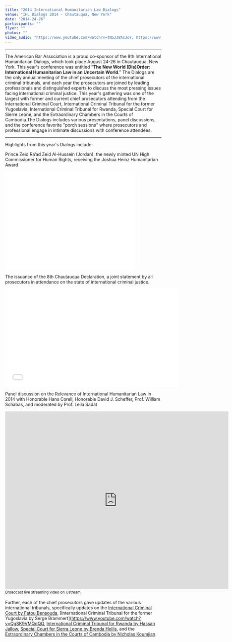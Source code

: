 ```yaml
---
title: "2014 International Humanitarian Law Dialogs"
venue: "IHL Dialogs 2014 - Chautauqua, New York"
date: "2014-24-26"
participants: ""
flyer: ""
photos: ""
video_audio: "https://www.youtube.com/watch?v=tN5JJ8AsJoY, https://www.youtube.com/watch?v=OLxs2SIie2w&feature=relmfu, http://www.youtube.com/watch?v=5Qj1Hr04NN4&feature=relmfu"
---
```


---
The American Bar Association is a proud co-sponsor of the 8th International Humanitarian Dialogs, which took place August 24-26 in Chautauqua, New York. This year's conference was entitled "**The New World (Dis)Order: International Humanitarian Law in an Uncertain World**.”
The Dialogs are the only annual meeting of the chief prosecutors of the international criminal tribunals, and each year the prosecutors are joined by leading professionals and distinguished experts to discuss the most pressing issues facing international criminal justice. This year's gathering was one of the largest with
former and current chief prosecutors attending from the International Criminal Court, International Criminal Tribunal for the former Yugoslavia, International Criminal Tribunal for Rwanda, Special Court for Sierre Leone, and the Extraordinary Chambers in the Courts of Cambodia.The Dialogs includes various presentations, panel discussions,
and the conference favorite "porch sessions" where prosecutors and professional engage in intimate discussions with conference attendees.


---


Highlights from this year's Dialogs include:

Prince Zeid Ra’ad Zeid Al-Hussein (Jordan), the newly minted UN High Commissioner for Human Rights, receiving the Joshua Heinz Humanitarian Award

<iframe width="420" height="315" src="//www.youtube.com/embed/ROjfkF1mCyQ" frameborder="0" allowfullscreen></iframe>

The issuance of the 8th Chautauqua Declaration, a joint statement by all prosecutors in attendance on the state of international criminal justice. 

<iframe width="560" height="315" src="//www.youtube.com/embed/7NAqqJ379tM" frameborder="0" allowfullscreen></iframe>

Panel discussion on the Relevance of International Humanitarian Law in 2014 with Honorable Hans Corell, Honorable David J. Scheffer, Prof. William Schabas, and moderated by Prof. Leila Sadat

<iframe width="720" height="572" src="http://www.ustream.tv/embed/recorded/51848590?v=3&amp;wmode=direct" scrolling="no" frameborder="0" style="border: 0px none transparent;">    </iframe><br /><a href="http://www.ustream.tv" style="font-size: 12px; line-height: 20px; font-weight: normal; text-align: left;" target="_blank">Broadcast live streaming video on Ustream</a>

Further, each of the chief prosecutors gave updates of the various international tribunals, specifically updates on the [International Criminal Court by Fatou Bensouda](https://www.youtube.com/watch?v=FDH2dNJ7t3c), [International Criminal Tribunal for the former Yugoslavia by Serge Brammert](https://www.youtube.com/watch?v=QgSK9VMQdQQ, [International Criminal Tribunal for Rwanda by Hassan Jallow](https://www.youtube.com/watch?v=ee5wZ3wC2oU),
[Special Court for Sierra Leone by Brenda Hollis](https://www.youtube.com/watch?v=XNTiWx77Gro), and the [Extraordinary Chambers in the Courts of Cambodia by Nicholas Koumjian](https://www.youtube.com/watch?v=1nMJWNsMy3s).

